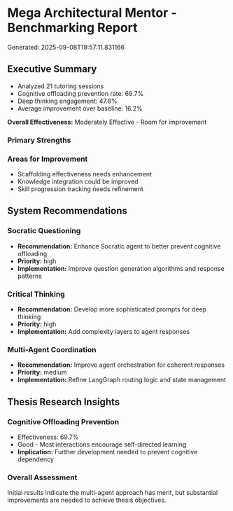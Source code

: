 # Mega Architectural Mentor - Benchmarking Report

Generated: 2025-09-08T19:57:11.831166

## Executive Summary

- Analyzed 21 tutoring sessions
- Cognitive offloading prevention rate: 69.7%
- Deep thinking engagement: 47.8%
- Average improvement over baseline: 16.2%

**Overall Effectiveness:** Moderately Effective - Room for improvement

### Primary Strengths


### Areas for Improvement

- Scaffolding effectiveness needs enhancement
- Knowledge integration could be improved
- Skill progression tracking needs refinement

## System Recommendations

### Socratic Questioning
- **Recommendation:** Enhance Socratic agent to better prevent cognitive offloading
- **Priority:** high
- **Implementation:** Improve question generation algorithms and response patterns

### Critical Thinking
- **Recommendation:** Develop more sophisticated prompts for deep thinking
- **Priority:** high
- **Implementation:** Add complexity layers to agent responses

### Multi-Agent Coordination
- **Recommendation:** Improve agent orchestration for coherent responses
- **Priority:** medium
- **Implementation:** Refine LangGraph routing logic and state management

## Thesis Research Insights

### Cognitive Offloading Prevention
- Effectiveness: 69.7%
- Good - Most interactions encourage self-directed learning
- **Implication:** Further development needed to prevent cognitive dependency

### Overall Assessment

Initial results indicate the multi-agent approach has merit, but substantial improvements are needed to achieve thesis objectives.
